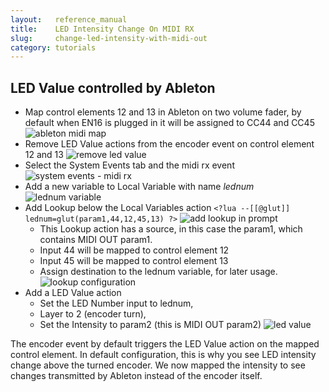 ```yaml
---
layout:   reference_manual
title:    LED Intensity Change On MIDI RX
slug:     change-led-intensity-with-midi-out
category: tutorials
---
```


## LED Value controlled by Ableton

- Map control elements 12 and 13 in Ableton on two volume fader, by default when EN16 is plugged in it will be assigned to CC44 and CC45
  ![ableton midi map](https://intech.studio/_cms/2021-06-30/ableton_map.png)
- Remove LED Value actions from the encoder event on control element 12 and 13
  ![remove led value](https://intech.studio/_cms/2021-06-30/remove_led_val.png)
- Select the System Events tab and the midi rx event
  ![system events - midi rx](https://intech.studio/_cms/2021-06-30/ui_system_midi_rx.png)
- Add a new variable to Local Variable with name *lednum*
  ![lednum variable](https://intech.studio/_cms/2021-06-30/lednum_var.png)
- Add Lookup <span class="font-bold text-yellow-400">below</span> the Local Variables action
  `<?lua --[[@glut]] lednum=glut(param1,44,12,45,13) ?>`
  ![add lookup in prompt](https://intech.studio/_cms/2021-06-30/add_lookup.png)
  - This Lookup action has a source, in this case the param1, which contains MIDI OUT param1.
  - Input 44 will be mapped to control element 12
  - Input 45 will be mapped to control element 13
  - Assign destination to the lednum variable, for later usage.
  ![lookup configuration](https://intech.studio/_cms/2021-06-30/lookup_2.png)
- Add a LED Value action
  - Set the LED Number input to lednum, 
  - Layer to 2 (encoder turn),
  - Set the Intensity to param2 (this is MIDI OUT param2)
  ![led value](https://intech.studio/_cms/2021-06-30/led_value.png)

The encoder event by default triggers the LED Value action on the mapped control element. 
In default configuration, this is why you see LED intensity change above the turned encoder. 
We now mapped the intensity to see changes transmitted by Ableton instead of the encoder itself.